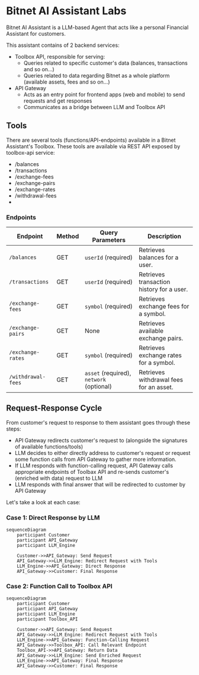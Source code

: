 # Bitnet AI Assistant Labs

Bitnet AI Assistant is a LLM-based Agent that acts like a personal Financial Assistant for customers.

This assistant contains of 2 backend services:

- Toolbox API, responsible for serving:
  - Queries related to specific customer's data (balances, transactions and so on...)
  - Queries related to data regarding Bitnet as a whole platform (available assets, fees and so on...)
- API Gateway
  - Acts as an entry point for frontend apps (web and mobile) to send requests and get responses
  - Communicates as a bridge between LLM and Toolbox API

## Tools

There are several tools (functions/API-endpoints) available in a Bitnet Assistant's Toolbox. These tools are available via REST API exposed by toolbox-api service:

- /balances
- /transactions
- /exchange-fees
- /exchange-pairs
- /exchange-rates
- /withdrawal-fees
-

### Endpoints

| Endpoint           | Method | Query Parameters                         | Description                               |
| ------------------ | ------ | ---------------------------------------- | ----------------------------------------- |
| `/balances`        | GET    | `userId` (required)                      | Retrieves balances for a user.            |
| `/transactions`    | GET    | `userId` (required)                      | Retrieves transaction history for a user. |
| `/exchange-fees`   | GET    | `symbol` (required)                      | Retrieves exchange fees for a symbol.     |
| `/exchange-pairs`  | GET    | None                                     | Retrieves available exchange pairs.       |
| `/exchange-rates`  | GET    | `symbol` (required)                      | Retrieves exchange rates for a symbol.    |
| `/withdrawal-fees` | GET    | `asset` (required), `network` (optional) | Retrieves withdrawal fees for an asset.   |

## Request-Response Cycle

From customer's request to response to them assistant goes through these steps:

- API Gateway redirects customer's request to (alongside the signatures of available functions/tools)
- LLM decides to either directly address to customer's request or request some function calls from API Gateway to gather more information.
- If LLM responds with function-calling request, API Gateway calls appropriate endpoints of Toolbax API and re-sends customer's (enriched with data) request to LLM
- LLM responds with final answer that will be redirected to customer by API Gateway

Let's take a look at each case:

### Case 1: Direct Response by LLM

```mermaid
sequenceDiagram
    participant Customer
    participant API_Gateway
    participant LLM_Engine

    Customer->>API_Gateway: Send Request
    API_Gateway->>LLM_Engine: Redirect Request with Tools
    LLM_Engine->>API_Gateway: Direct Response
    API_Gateway->>Customer: Final Response
```

### Case 2: Function Call to Toolbox API

```mermaid
sequenceDiagram
    participant Customer
    participant API_Gateway
    participant LLM_Engine
    participant Toolbox_API

    Customer->>API_Gateway: Send Request
    API_Gateway->>LLM_Engine: Redirect Request with Tools
    LLM_Engine->>API_Gateway: Function-Calling Request
    API_Gateway->>Toolbox_API: Call Relevant Endpoint
    Toolbox_API->>API_Gateway: Return Data
    API_Gateway->>LLM_Engine: Send Enriched Request
    LLM_Engine->>API_Gateway: Final Response
    API_Gateway->>Customer: Final Response
```
